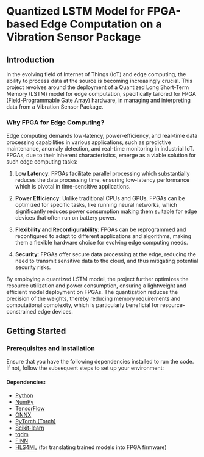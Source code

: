 # Quantized LSTM Model for FPGA-based Edge Computation on a Vibration Sensor Package

## Introduction

In the evolving field of Internet of Things (IoT) and edge computing, the ability to process data at the source is becoming increasingly crucial. This project revolves around the deployment of a Quantized Long Short-Term Memory (LSTM) model for edge computation, specifically tailored for FPGA (Field-Programmable Gate Array) hardware, in managing and interpreting data from a Vibration Sensor Package.

### Why FPGA for Edge Computing?

Edge computing demands low-latency, power-efficiency, and real-time data processing capabilities in various applications, such as predictive maintenance, anomaly detection, and real-time monitoring in industrial IoT. FPGAs, due to their inherent characteristics, emerge as a viable solution for such edge computing tasks:

1. **Low Latency**: FPGAs facilitate parallel processing which substantially reduces the data processing time, ensuring low-latency performance which is pivotal in time-sensitive applications.
   
2. **Power Efficiency**: Unlike traditional CPUs and GPUs, FPGAs can be optimized for specific tasks, like running neural networks, which significantly reduces power consumption making them suitable for edge devices that often run on battery power.
   
3. **Flexibility and Reconfigurability**: FPGAs can be reprogrammed and reconfigured to adapt to different applications and algorithms, making them a flexible hardware choice for evolving edge computing needs.
   
4. **Security**: FPGAs offer secure data processing at the edge, reducing the need to transmit sensitive data to the cloud, and thus mitigating potential security risks.
   
By employing a quantized LSTM model, the project further optimizes the resource utilization and power consumption, ensuring a lightweight and efficient model deployment on FPGAs. The quantization reduces the precision of the weights, thereby reducing memory requirements and computational complexity, which is particularly beneficial for resource-constrained edge devices.

## Getting Started

### Prerequisites and Installation

Ensure that you have the following dependencies installed to run the code. If not, follow the subsequent steps to set up your environment:

#### Dependencies:
- [Python](https://www.python.org/downloads/)
- [NumPy](https://numpy.org/install/)
- [TensorFlow](https://www.tensorflow.org/install)
- [ONNX](https://onnx.ai/get-started.html)
- [PyTorch (Torch)](https://pytorch.org/get-started/locally/)
- [Scikit-learn](https://scikit-learn.org/stable/install.html)
- [tqdm](https://tqdm.github.io/)
- [FINN](https://xilinx.github.io/finn/)
- [HLS4ML](https://fastmachinelearning.org/hls4ml/) (for translating trained models into FPGA firmware)



